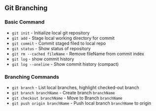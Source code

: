 ## Git Branching

### Basic Command

* `git init` - Initialize local git repository
* `git add` - Stage local working directory for commit
* `git commit` - Commit staged filed to local repo
* `git status` - Show status of repository
* `git rm --cached fileName` - Remove fileName from commit index
* `git log` - show commit history
* `git log --oneline` - Show commit history (compact)


### Branching Commands
* `git branch` - List local branches, highlight checked-out branch
* `git branch branchName` - Create branch `branchName`
* `git checkout branchName` - Move to Branch `branchName`
* `git push origin branchName` - Push local branch `branchName` to origin

